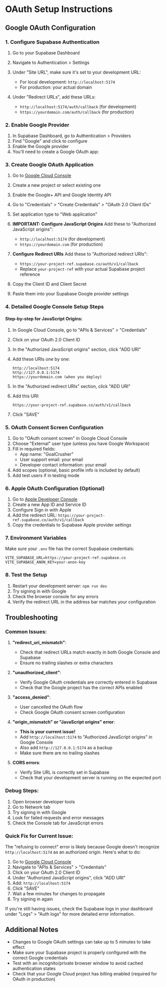 # OAuth Setup Instructions

## Google OAuth Configuration

### 1. Configure Supabase Authentication

1. Go to your Supabase Dashboard
2. Navigate to Authentication > Settings
3. Under "Site URL", make sure it's set to your development URL:
   - For local development: `http://localhost:5174`
   - For production: your actual domain

4. Under "Redirect URLs", add these URLs:
   - `http://localhost:5174/auth/callback` (for development)
   - `https://yourdomain.com/auth/callback` (for production)

### 2. Enable Google Provider

1. In Supabase Dashboard, go to Authentication > Providers
2. Find "Google" and click to configure
3. Enable the Google provider
4. You'll need to create a Google OAuth app:

### 3. Create Google OAuth Application

1. Go to [Google Cloud Console](https://console.cloud.google.com/)
2. Create a new project or select existing one
3. Enable the Google+ API and Google Identity API
4. Go to "Credentials" > "Create Credentials" > "OAuth 2.0 Client IDs"
5. Set application type to "Web application"

6. **IMPORTANT: Configure JavaScript Origins**
   Add these to "Authorized JavaScript origins":
   - `http://localhost:5174` (for development)
   - `https://yourdomain.com` (for production)

7. **Configure Redirect URIs**
   Add these to "Authorized redirect URIs":
   - `https://your-project-ref.supabase.co/auth/v1/callback`
   - Replace `your-project-ref` with your actual Supabase project reference

8. Copy the Client ID and Client Secret
9. Paste them into your Supabase Google provider settings

### 4. Detailed Google Console Setup Steps

#### Step-by-step for JavaScript Origins:

1. In Google Cloud Console, go to "APIs & Services" > "Credentials"
2. Click on your OAuth 2.0 Client ID
3. In the "Authorized JavaScript origins" section, click "ADD URI"
4. Add these URIs one by one:
   ```
   http://localhost:5174
   http://127.0.0.1:5174
   https://yourdomain.com (when you deploy)
   ```

5. In the "Authorized redirect URIs" section, click "ADD URI"
6. Add this URI:
   ```
   https://your-project-ref.supabase.co/auth/v1/callback
   ```

7. Click "SAVE"

### 5. OAuth Consent Screen Configuration

1. Go to "OAuth consent screen" in Google Cloud Console
2. Choose "External" user type (unless you have Google Workspace)
3. Fill in required fields:
   - App name: "GoalCrusher"
   - User support email: your email
   - Developer contact information: your email
4. Add scopes (optional, basic profile info is included by default)
5. Add test users if in testing mode

### 6. Apple OAuth Configuration (Optional)

1. Go to [Apple Developer Console](https://developer.apple.com/)
2. Create a new App ID and Service ID
3. Configure Sign in with Apple
4. Add the redirect URL: `https://your-project-ref.supabase.co/auth/v1/callback`
5. Copy the credentials to Supabase Apple provider settings

### 7. Environment Variables

Make sure your `.env` file has the correct Supabase credentials:

```
VITE_SUPABASE_URL=https://your-project-ref.supabase.co
VITE_SUPABASE_ANON_KEY=your-anon-key
```

### 8. Test the Setup

1. Restart your development server: `npm run dev`
2. Try signing in with Google
3. Check the browser console for any errors
4. Verify the redirect URL in the address bar matches your configuration

## Troubleshooting

### Common Issues:

1. **"redirect_uri_mismatch"**: 
   - Check that redirect URLs match exactly in both Google Console and Supabase
   - Ensure no trailing slashes or extra characters

2. **"unauthorized_client"**:
   - Verify Google OAuth credentials are correctly entered in Supabase
   - Check that the Google project has the correct APIs enabled

3. **"access_denied"**:
   - User cancelled the OAuth flow
   - Check Google OAuth consent screen configuration

4. **"origin_mismatch" or "JavaScript origins" error**:
   - **This is your current issue!**
   - Add `http://localhost:5174` to "Authorized JavaScript origins" in Google Console
   - Also add `http://127.0.0.1:5174` as a backup
   - Make sure there are no trailing slashes

5. **CORS errors**:
   - Verify Site URL is correctly set in Supabase
   - Check that your development server is running on the expected port

### Debug Steps:

1. Open browser developer tools
2. Go to Network tab
3. Try signing in with Google
4. Look for failed requests and error messages
5. Check the Console tab for JavaScript errors

### Quick Fix for Current Issue:

The "refusing to connect" error is likely because Google doesn't recognize `http://localhost:5174` as an authorized origin. Here's what to do:

1. Go to [Google Cloud Console](https://console.cloud.google.com/)
2. Navigate to "APIs & Services" > "Credentials"
3. Click on your OAuth 2.0 Client ID
4. Under "Authorized JavaScript origins", click "ADD URI"
5. Add: `http://localhost:5174`
6. Click "SAVE"
7. Wait a few minutes for changes to propagate
8. Try signing in again

If you're still having issues, check the Supabase logs in your dashboard under "Logs" > "Auth logs" for more detailed error information.

## Additional Notes

- Changes to Google OAuth settings can take up to 5 minutes to take effect
- Make sure your Supabase project is properly configured with the correct Google credentials
- Test with an incognito/private browser window to avoid cached authentication states
- Check that your Google Cloud project has billing enabled (required for OAuth in production)